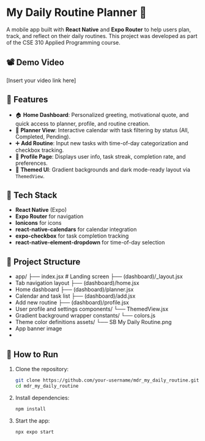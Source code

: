 # My Daily Routine Planner 📅

A mobile app built with **React Native** and **Expo Router** to help users plan, track, and reflect on their daily routines. This project was developed as part of the CSE 310 Applied Programming course.

## 📽️ Demo Video
[Insert your video link here]

## 📱 Features

- 🏠 **Home Dashboard**: Personalized greeting, motivational quote, and quick access to planner, profile, and routine creation.
- 📅 **Planner View**: Interactive calendar with task filtering by status (All, Completed, Pending).
- ➕ **Add Routine**: Input new tasks with time-of-day categorization and checkbox tracking.
- 👤 **Profile Page**: Displays user info, task streak, completion rate, and preferences.
- 🎨 **Themed UI**: Gradient backgrounds and dark mode-ready layout via `ThemedView`.

## 🧱 Tech Stack

- **React Native** (Expo)
- **Expo Router** for navigation
- **Ionicons** for icons
- **react-native-calendars** for calendar integration
- **expo-checkbox** for task completion tracking
- **react-native-element-dropdown** for time-of-day selection

## 📂 Project Structure
- app/ ├── index.jsx # Landing screen ├── (dashboard)/_layout.jsx
- Tab navigation layout ├── (dashboard)/home.jsx
- Home dashboard ├── (dashboard)/planner.jsx
- Calendar and task list ├── (dashboard)/add.jsx
- Add new routine ├── (dashboard)/profile.jsx
- User profile and settings components/ └── ThemedView.jsx
- Gradient background wrapper constants/ └── colors.js
- Theme color definitions assets/ └── SB My Daily Routine.png
- App banner image
- 
## 🧪 How to Run

1. Clone the repository:
   ```bash
   git clone https://github.com/your-username/mdr_my_daily_routine.git
   cd mdr_my_daily_routine
   
2. Install dependencies:
   ```bash
   npm install

3. Start the app:
   ```bash
   npx expo start



